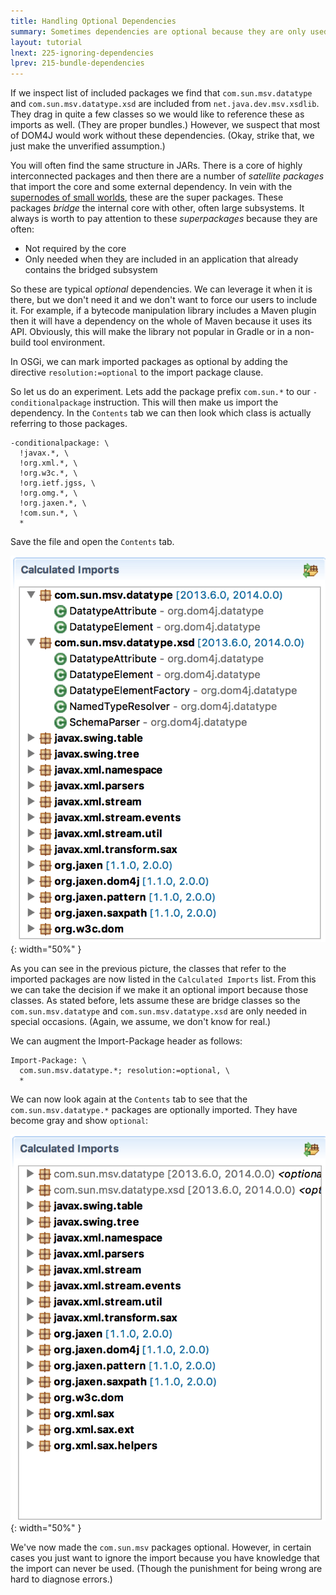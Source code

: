 ```yaml
---
title: Handling Optional Dependencies 
summary: Sometimes dependencies are optional because they are only used when the optional dependency is present.
layout: tutorial
lnext: 225-ignoring-dependencies
lprev: 215-bundle-dependencies
---
```


If we inspect list of included packages we find that `com.sun.msv.datatype` and `com.sun.msv.datatype.xsd` are included from  `net.java.dev.msv.xsdlib`. They drag in quite a few classes so we would like to reference these as imports as well. (They are proper bundles.) However, we suspect that most of DOM4J would work without these dependencies. (Okay, strike that, we just make the unverified assumption.)

You will often find the same structure in JARs. There is a core of highly interconnected packages and then there are a number of _satellite packages_ that import the core  and some external dependency. In vein with the [supernodes of small worlds], these are the super packages. These packages _bridge_ the internal core with other, often large subsystems. It always is worth to pay attention to these _superpackages_ because they are often:

* Not required by the core
* Only needed when they are included in an application that already contains the bridged subsystem

So these are typical _optional_ dependencies. We can leverage it when it is there, but we don't need it and we don't want to force our users to include it. For example, if a bytecode manipulation library includes a Maven plugin then it will have a dependency on the whole of Maven because it uses its API. Obviously, this will make the library not popular in Gradle or in a non-build tool environment. 

In OSGi, we can mark imported packages as optional by adding the directive `resolution:=optional` to the import package clause.

So let us do an experiment. Lets add the package prefix `com.sun.*` to our `-conditionalpackage` instruction. This will then make us import the dependency. In the `Contents` tab we can then look which class is actually referring to those packages.

	-conditionalpackage: \
	  !javax.*, \
	  !org.xml.*, \ 
	  !org.w3c.*, \
	  !org.ietf.jgss, \
	  !org.omg.*, \
	  !org.jaxen.*, \
	  !com.sun.*, \
	  *

Save the file and open the `Contents` tab.

![Contents tab with class to package references](img/imports-msv.png){: width="50%" }

As you can see in the previous picture, the classes that refer to the imported packages are now listed in the `Calculated Imports` list. From this we can take the decision if we make it an optional import because those classes. As stated before, lets assume these are bridge classes so the `com.sun.msv.datatype` and `com.sun.msv.datatype.xsd` are only needed in special occasions. (Again, we assume, we don't know for real.)

We can augment the Import-Package header as follows:

	Import-Package: \
	  com.sun.msv.datatype.*; resolution:=optional, \
	  *

We can now look again at the `Contents` tab to see that the `com.sun.msv.datatype.*` packages are optionally imported. They have become gray and show `optional`:

![Contents tab with class to package references](img/imports-msv-optional.png){: width="50%" }

We've now made the `com.sun.msv` packages optional. However, in certain cases you just want to ignore the import because you have knowledge that the import can never be used. (Though the punishment for being wrong are hard to diagnose errors.)

[DOM4J]: http://jpm4j.org/#!/p/org.jdom/jdom
[JPM4J]: http://jpm4j.org/
[-conditionalpackage]: http://bnd.bndtools.org/instructions/conditionalpackage.html
[blog]: http://njbartlett.name/2014/05/26/static-linking.html
[133 Service Loader Mediator Specification]: http://blog.osgi.org/2013/02/javautilserviceloader-in-osgi.html
[semanticaly versioned]: http://bnd.bndtools.org/chapters/170-versioning.html 
[135.3 osgi.contract Namespace]: http://blog.osgi.org/2013/08/osgi-contracts-wonkish.html
[BSD style license]: http://dom4j.sourceforge.net/dom4j-1.6.1/license.html
[supernodes of small worlds]: https://en.wikipedia.org/wiki/Small-world_network
[OSGiSemVer]: https://www.osgi.org/wp-content/uploads/SemanticVersioning.pdf
[osgi.enroute.examples.wrapping.dom4j.adapter]: https://github.com/osgi/osgi.enroute.examples/osgi.enroute.examples.wrapping.dom4j.adapter